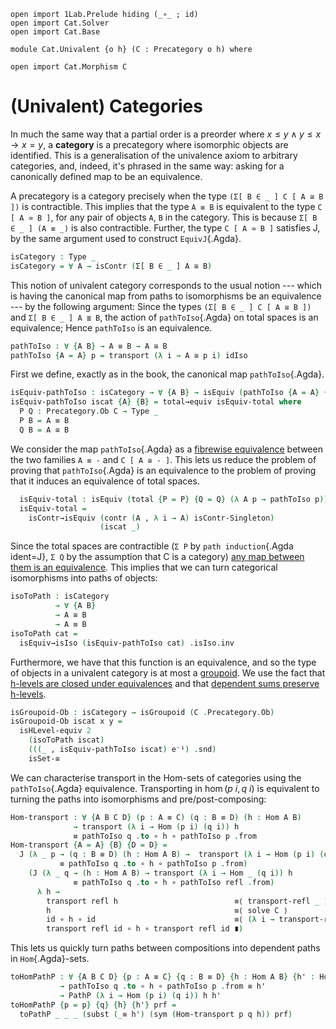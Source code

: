 ```
open import 1Lab.Prelude hiding (_∘_ ; id)
open import Cat.Solver
open import Cat.Base

module Cat.Univalent {o h} (C : Precategory o h) where

open import Cat.Morphism C
```

# (Univalent) Categories

In much the same way that a partial order is a preorder where $x \le y
\land y \le x \to x = y$, a **category** is a precategory where
isomorphic objects are identified. This is a generalisation of the
univalence axiom to arbitrary categories, and, indeed, it's phrased in
the same way: asking for a canonically defined map to be an equivalence.

A precategory is a category precisely when the type `(Σ[ B ∈ _ ] C [ A ≅
B ])` is contractible. This implies that the type `A ≡ B` is equivalent
to the type `C [ A ≃ B ]`, for any pair of objects `A`, `B` in the
category. This is because `Σ[ B ∈ _ ] (A ≡ _)` is also contractible.
Further, the type `C [ A ≃ B ]` satisfies J, by the same argument used
to construct `EquivJ`{.Agda}.

```agda
isCategory : Type _
isCategory = ∀ A → isContr (Σ[ B ∈ _ ] A ≅ B)
```

This notion of univalent category corresponds to the usual notion ---
which is having the canonical map from paths to isomorphisms be an
equivalence --- by the following argument: Since the types `(Σ[ B ∈ _ ]
C [ A ≅ B ])` and `Σ[ B ∈ _ ] A ≣ B`, the action of `pathToIso`{.Agda}
on total spaces is an equivalence; Hence `pathToIso` is an equivalence.

```agda
pathToIso : ∀ {A B} → A ≡ B → A ≅ B
pathToIso {A = A} p = transport (λ i → A ≅ p i) idIso
```

First we define, exactly as in the book, the canonical map `pathToIso`{.Agda}.

```agda
isEquiv-pathToIso : isCategory → ∀ {A B} → isEquiv (pathToIso {A = A} {B = B})
isEquiv-pathToIso iscat {A} {B} = total→equiv isEquiv-total where
  P Q : Precategory.Ob C → Type _
  P B = A ≡ B
  Q B = A ≅ B
```

We consider the map `pathToIso`{.Agda} as a [fibrewise equivalence]
between the two families `A ≡ -` and `C [ A ≅ - ]`. This lets us reduce
the problem of proving that `pathToIso`{.Agda} is an equivalence to the
problem of proving that it induces an equivalence of total spaces.

[fibrewise equivalence]: agda://1Lab.Equiv.Fibrewise

```agda
  isEquiv-total : isEquiv (total {P = P} {Q = Q} (λ A p → pathToIso p))
  isEquiv-total =
    isContr→isEquiv (contr (A , λ i → A) isContr-Singleton)
                    (iscat _)
```

Since the total spaces are contractible (`Σ P` by `path induction`{.Agda
ident=J}, `Σ Q` by the assumption that C is a category) [any map between
them is an equivalence](agda://1Lab.Equiv#isContr→isEquiv). This implies
that we can turn categorical isomorphisms into paths of objects:

```agda
isoToPath : isCategory
          → ∀ {A B}
          → A ≅ B
          → A ≡ B
isoToPath cat =
  isEquiv→isIso (isEquiv-pathToIso cat) .isIso.inv
```

Furthermore, we have that this function is an equivalence, and so the
type of objects in a univalent category is at most a [groupoid]. We use
the fact that [h-levels are closed under equivalences] and that
[dependent sums preserve h-levels].

[h-levels are closed under equivalences]: agda://1Lab.HLevel.Retracts#isHLevel-equiv
[dependent sums preserve h-levels]: agda://1Lab.HLevel.Retracts#isHLevelΣ
[groupoid]: agda://1Lab.HLevel#isGroupoid

```agda
isGroupoid-Ob : isCategory → isGroupoid (C .Precategory.Ob)
isGroupoid-Ob iscat x y =
  isHLevel-equiv 2
    (isoToPath iscat)
    (((_ , isEquiv-pathToIso iscat) e⁻¹) .snd)
    isSet-≅
```

We can characterise transport in the Hom-sets of categories using the
`pathToIso`{.Agda} equivalence. Transporting in $\hom(p\ i, q\ i)$ is
equivalent to turning the paths into isomorphisms and
pre/post-composing:

```agda
Hom-transport : ∀ {A B C D} (p : A ≡ C) (q : B ≡ D) (h : Hom A B)
              → transport (λ i → Hom (p i) (q i)) h
              ≡ pathToIso q .to ∘ h ∘ pathToIso p .from
Hom-transport {A = A} {B} {D = D} =
  J (λ _ p → (q : B ≡ D) (h : Hom A B) →  transport (λ i → Hom (p i) (q i)) h
           ≡ pathToIso q .to ∘ h ∘ pathToIso p .from)
    (J (λ _ q → (h : Hom A B) → transport (λ i → Hom _ (q i)) h
              ≡ pathToIso q .to ∘ h ∘ pathToIso refl .from)
      λ h →
        transport refl h                          ≡⟨ transport-refl _ ⟩
        h                                         ≡⟨ solve C ⟩
        id ∘ h ∘ id                               ≡⟨ (λ i → transport-refl id (~ i) ∘ h ∘ transport-refl id (~ i)) ⟩
        transport refl id ∘ h ∘ transport refl id ∎)
```

This lets us quickly turn paths between compositions into dependent
paths in `Hom`{.Agda}-sets.

```agda
toHomPathP : ∀ {A B C D} {p : A ≡ C} {q : B ≡ D} {h : Hom A B} {h' : Hom C D}
           → pathToIso q .to ∘ h ∘ pathToIso p .from ≡ h'
           → PathP (λ i → Hom (p i) (q i)) h h'
toHomPathP {p = p} {q} {h} {h'} prf =
  toPathP _ _ _ (subst (_≡ h') (sym (Hom-transport p q h)) prf)
```
